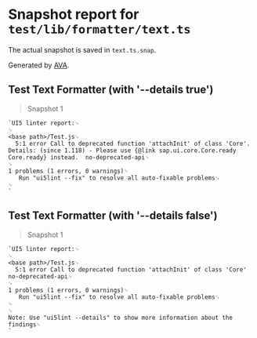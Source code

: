 # Snapshot report for `test/lib/formatter/text.ts`

The actual snapshot is saved in `text.ts.snap`.

Generated by [AVA](https://avajs.dev).

## Test Text Formatter (with '--details true')

> Snapshot 1

    `UI5 linter report:␊
    ␊
    <base path>/Test.js␊
      5:1 error Call to deprecated function 'attachInit' of class 'Core'. Details: (since 1.118) - Please use {@link sap.ui.core.Core.ready Core.ready} instead.  no-deprecated-api␊
    ␊
    1 problems (1 errors, 0 warnings)␊
       Run "ui5lint --fix" to resolve all auto-fixable problems␊
    ␊
    `

## Test Text Formatter (with '--details false')

> Snapshot 1

    `UI5 linter report:␊
    ␊
    <base path>/Test.js␊
      5:1 error Call to deprecated function 'attachInit' of class 'Core'  no-deprecated-api␊
    ␊
    1 problems (1 errors, 0 warnings)␊
       Run "ui5lint --fix" to resolve all auto-fixable problems␊
    ␊
    ␊
    Note: Use "ui5lint --details" to show more information about the findings␊
    `
